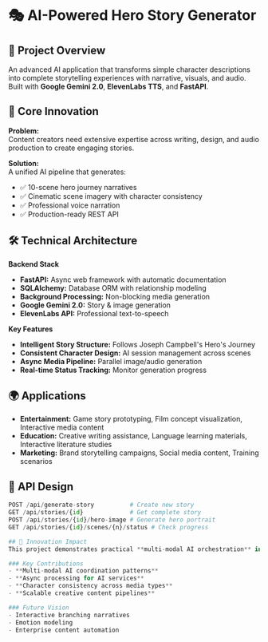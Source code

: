 # 🎭 AI-Powered Hero Story Generator

## 🚀 Project Overview
An advanced AI application that transforms simple character descriptions into complete storytelling experiences with narrative, visuals, and audio. Built with **Google Gemini 2.0**, **ElevenLabs TTS**, and **FastAPI**.

## 🎯 Core Innovation

**Problem:**  
Content creators need extensive expertise across writing, design, and audio production to create engaging stories.

**Solution:**  
A unified AI pipeline that generates:  
- ✅ 10-scene hero journey narratives  
- ✅ Cinematic scene imagery with character consistency  
- ✅ Professional voice narration  
- ✅ Production-ready REST API  

## 🛠️ Technical Architecture

**Backend Stack**  
- **FastAPI:** Async web framework with automatic documentation  
- **SQLAlchemy:** Database ORM with relationship modeling  
- **Background Processing:** Non-blocking media generation  
- **Google Gemini 2.0:** Story & image generation  
- **ElevenLabs API:** Professional text-to-speech  

**Key Features**  
- **Intelligent Story Structure:** Follows Joseph Campbell's Hero's Journey  
- **Consistent Character Design:** AI session management across scenes  
- **Async Media Pipeline:** Parallel image/audio generation  
- **Real-time Status Tracking:** Monitor generation progress  

## 🌍 Applications
- **Entertainment:** Game story prototyping, Film concept visualization, Interactive media content  
- **Education:** Creative writing assistance, Language learning materials, Interactive literature studies  
- **Marketing:** Brand storytelling campaigns, Social media content, Training scenarios  

## 🔧 API Design

```python
POST /api/generate-story          # Create new story
GET /api/stories/{id}             # Get complete story
POST /api/stories/{id}/hero-image # Generate hero portrait
GET /api/stories/{id}/scenes/{n}/status # Check progress

## 🚀 Innovation Impact
This project demonstrates practical **multi-modal AI orchestration** in a production environment, solving real content creation challenges. The modular architecture enables rapid scaling and easy integration with existing creative workflows.

### Key Contributions
- **Multi-modal AI coordination patterns**  
- **Async processing for AI services**  
- **Character consistency across media types**  
- **Scalable creative content pipelines**  

### Future Vision
- Interactive branching narratives  
- Emotion modeling  
- Enterprise content automation
